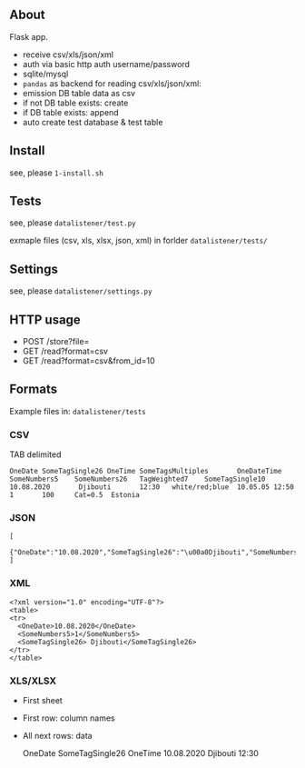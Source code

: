 ## About
Flask app.
- receive csv/xls/json/xml
- auth via basic http auth username/password
- sqlite/mysql
- `pandas`  as backend for reading csv/xls/json/xml: 
- emission DB table data as csv
- if not DB table exists: create
- if DB table exists: append
- auto create test database & test table 


## Install
see, please `1-install.sh`


## Tests
see, please `datalistener/test.py`

exmaple files (csv, xls, xlsx, json, xml) in forlder `datalistener/tests/`


## Settings
see, please `datalistener/settings.py`  


## HTTP usage
- POST /store?file=<data>
- GET /read?format=csv
- GET /read?format=csv&from_id=10

## Formats
Example files in: `datalistener/tests`

### CSV
TAB delimited

    OneDate SomeTagSingle26 OneTime SomeTagsMultiples       OneDateTime     SomeNumbers5    SomeNumbers26   TagWeighted7    SomeTagSingle10
    10.08.2020       Djibouti       12:30   white/red;blue  10.05.05 12:50  1       100     Cat=0.5  Estonia

### JSON
    [
        {"OneDate":"10.08.2020","SomeTagSingle26":"\u00a0Djibouti","SomeNumbers5":"1"}
    ]

### XML
    <?xml version="1.0" encoding="UTF-8"?>
    <table>
    <tr>
      <OneDate>10.08.2020</OneDate>
      <SomeNumbers5>1</SomeNumbers5>
      <SomeTagSingle26> Djibouti</SomeTagSingle26>
    </tr>
    </table>

### XLS/XLSX
- First sheet
- First row: column names
- All next rows: data


    OneDate       SomeTagSingle26  OneTime
    10.08.2020    Djibouti         12:30


